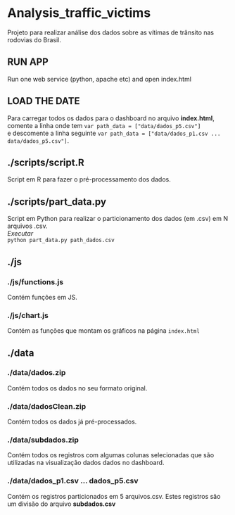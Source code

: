 # Analysis_traffic_victims
Projeto para realizar análise dos dados sobre as vítimas de trânsito nas rodovias do Brasil.

## RUN APP
Run one web service (python, apache etc) and open index.html

## LOAD THE DATE
Para carregar todos os dados para o dashboard no arquivo **index.html**, <br/> comente a linha onde tem ```var path_data = ["data/dados_p5.csv"]``` <br/> e descomente a linha seguinte ```var path_data = ["data/dados_p1.csv ... data/dados_p5.csv"]```.


## ./scripts/script.R
Script em R para fazer o pré-processamento dos dados.

## ./scripts/part_data.py
Script em Python para realizar o particionamento dos dados (em .csv) em N arquivos .csv.  <br/> *Executar*  <br/> ```python part_data.py path_dados.csv```

## ./js
### ./js/functions.js
Contém funções em JS.
<br/> 
### ./js/chart.js
Contém as funções que montam os gráficos na página `index.html`


## ./data
### ./data/dados.zip
Contém todos os dados no seu formato original.

### ./data/dadosClean.zip
Contém todos os dados já pré-processados.

### ./data/subdados.zip
Contém todos os registros com algumas colunas selecionadas que são utilizadas na visualização dados dados no dashboard.

### ./data/dados_p1.csv ... dados_p5.csv
Contém os registros particionados em 5 arquivos.csv. Estes registros são um divisão do arquivo **subdados.csv**




